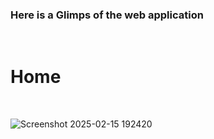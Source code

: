 <h3> Here is a Glimps of the web application</h3>
<br/>
<h1>Home</h1>
<br/>

![Screenshot 2025-02-15 192420](https://github.com/user-attachments/assets/8a0233a3-4ba6-40fd-a4aa-6fbb0c213fab)
